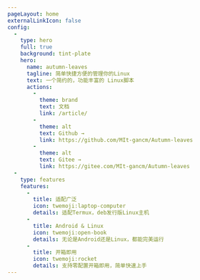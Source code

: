 ```yaml
---
pageLayout: home
externalLinkIcon: false
config:
  -
    type: hero
    full: true
    background: tint-plate
    hero:
      name: autumn-leaves
      tagline: 简单快捷方便的管理你的Linux
      text: 一个简约的，功能丰富的 Linux脚本
      actions:
        -
          theme: brand
          text: 文档
          link: /article/
        -
          theme: alt
          text: Github →
          link: https://github.com/MIt-gancm/Autumn-leaves
        -
          theme: alt
          text: Gitee →
          link: https://gitee.com/MIt-gancm/Autumn-leaves
  -
    type: features
    features:
      - 
        title: 适配广泛
        icon: twemoji:laptop-computer
        details: 适配Termux，deb发行版Linux主机
      -
        title: Android & Linux
        icon: twemoji:open-book
        details: 无论是Android还是Linux，都能完美运行
      -
        title: 开箱即用
        icon: twemoji:rocket
        details: 支持零配置开箱即用，简单快速上手
---
```

